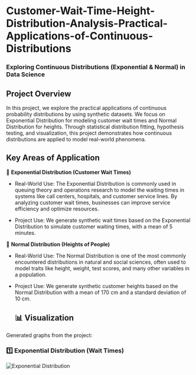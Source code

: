 # Customer-Wait-Time-Height-Distribution-Analysis-Practical-Applications-of-Continuous-Distributions
### Exploring Continuous Distributions (Exponential & Normal) in Data Science

## Project Overview
In this project, we explore the practical applications of continuous probability distributions by using synthetic datasets. 
We focus on Exponential Distribution for modeling customer wait times and Normal Distribution for heights. Through statistical 
distribution fitting, hypothesis testing, and visualization, this project demonstrates how continuous distributions are applied 
to model real-world phenomena.

## Key Areas of Application
📌 **Exponential Distribution (Customer Wait Times)**

- Real-World Use: The Exponential Distribution is commonly used in queuing theory and operations research to model the waiting times in systems like call centers, hospitals, and customer service lines. By analyzing customer wait times, businesses can improve service efficiency and optimize resources.

- Project Use: We generate synthetic wait times based on the Exponential Distribution to simulate customer waiting times, with a mean of 5 minutes.

📌 **Normal Distribution (Heights of People)**

- Real-World Use: The Normal Distribution is one of the most commonly encountered distributions in natural and social sciences, often used to model traits like height, weight, test scores, and many other variables in a population.

- Project Use: We generate synthetic customer heights based on the Normal Distribution with a mean of 170 cm and a standard deviation of 10 cm.

  ## 📊 Visualization
Generated graphs from the project:

### **1️⃣ Exponential Distribution (Wait Times)**
![Exponential Distribution](![image](https://github.com/user-attachments/assets/3f94c10c-4a52-4acf-99d0-e676fba19e8d)
)



